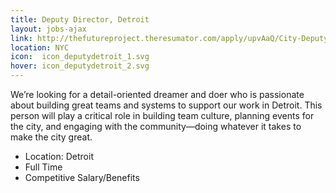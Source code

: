 ```yaml
---
title: Deputy Director, Detroit
layout: jobs-ajax
link: http://thefutureproject.theresumator.com/apply/upvAaQ/City-Deputy-Director-Detroit.html
location: NYC
icon:  icon_deputydetroit_1.svg
hover: icon_deputydetroit_2.svg
---
```


We’re looking for a detail-oriented dreamer and doer who is passionate about building great teams and systems to support our work in Detroit. This person will play a critical role in building team culture, planning events for the city, and engaging with the community—doing whatever it takes to make the city great.

- Location: Detroit
- Full Time
- Competitive Salary/Benefits
